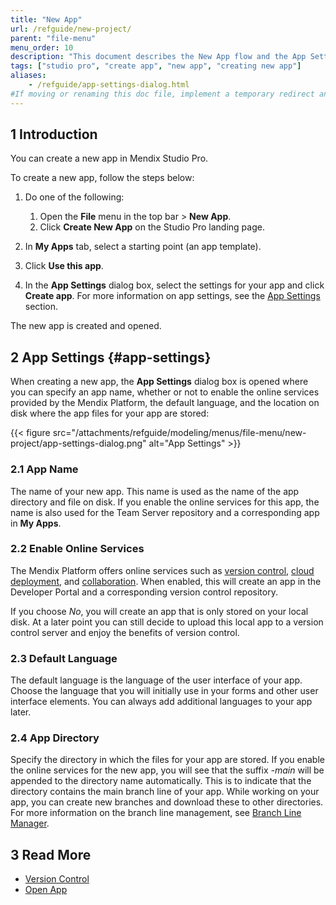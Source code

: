 ```yaml
---
title: "New App"
url: /refguide/new-project/
parent: "file-menu"
menu_order: 10
description: "This document describes the New App flow and the App Settings dialog box."
tags: ["studio pro", "create app", "new app", "creating new app"]
aliases:
    - /refguide/app-settings-dialog.html
#If moving or renaming this doc file, implement a temporary redirect and let the respective team know they should update the URL in the product. See Mapping to Products for more details.
---
```


## 1 Introduction

You can create a new app in Mendix Studio Pro. 

To create a new app, follow the steps below:

1. Do one of the following:
   1. Open the **File** menu in the top bar > **New App**.
   2. Click **Create New App** on the Studio Pro landing page.
   
2. In **My Apps** tab, select a starting point (an app template).
3.  Click **Use this app**.
4. In the **App Settings** dialog box, select the settings for your app and click **Create app**. For more information on app settings, see the [App Settings](#app-settings) section. 

The new app is created and opened. 

## 2 App Settings {#app-settings}

When creating a new app, the **App Settings** dialog box is opened where you can specify an app name, whether or not to enable the online services provided by the Mendix Platform, the default language, and the location on disk where the app files for your app are stored:

{{< figure src="/attachments/refguide/modeling/menus/file-menu/new-project/app-settings-dialog.png" alt="App Settings" >}}

### 2.1 App Name

The name of your new app. This name is used as the name of the app directory and file on disk. If you enable the online services for this app, the name is also used for the Team Server repository and a corresponding app in **My Apps**.

### 2.2 Enable Online Services

The Mendix Platform offers online services such as [version control](/refguide/version-control/), [cloud deployment](/developerportal/deploy/), and [collaboration](/refguide/collaborative-development/). When enabled, this will create an app in the Developer Portal and a corresponding version control repository.

If you choose *No*, you will create an app that is only stored on your local disk. At a later point you can still decide to upload this local app to a version control server and enjoy the benefits of version control.

### 2.3 Default Language

The default language is the language of the user interface of your app. Choose the language that you will initially use in your forms and other user interface elements. You can always add additional languages to your app later.

### 2.4 App Directory

Specify the directory in which the files for your app are stored. If you enable the online services for the new app, you will see that the suffix *-main* will be appended to the directory name automatically. This is to indicate that the directory contains the main branch line of your app. While working on your app, you can create new branches and download these to other directories. For more information on the branch line management, see [Branch Line Manager](/refguide/branch-line-manager-dialog/).

## 3 Read More

* [Version Control](/refguide/version-control/)
* [Open App](/refguide/open-app-dialog/)